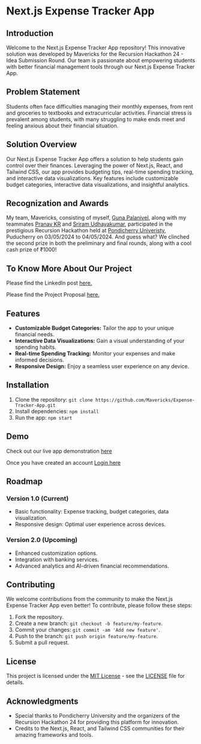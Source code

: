 # Next.js Expense Tracker App

## Introduction

Welcome to the Next.js Expense Tracker App repository! This innovative solution was developed by Mavericks for the Recursion Hackathon 24 - Idea Submission Round. Our team is passionate about empowering students with better financial management tools through our Next.js Expense Tracker App.

## Problem Statement

Students often face difficulties managing their monthly expenses, from rent and groceries to textbooks and extracurricular activities. Financial stress is prevalent among students, with many struggling to make ends meet and feeling anxious about their financial situation.

## Solution Overview

Our Next.js Expense Tracker App offers a solution to help students gain control over their finances. Leveraging the power of Next.js, React, and Tailwind CSS, our app provides budgeting tips, real-time spending tracking, and interactive data visualizations. Key features include customizable budget categories, interactive data visualizations, and insightful analytics.

## Recognization and Awards

My team, Mavericks, consisting of myself, [Guna Palanivel](https://www.linkedin.com/in/guna-palanivel/), along with my teammates [Pranav KR](https://www.linkedin.com/in/pranav-k-r/) and [Sriram Udhayakumar](https://www.linkedin.com/in/sriram1827/), participated in the prestigious Recursion Hackathon held at [Pondicherry Univeristy](https://www.pondiuni.edu.in/), Puducherry on 03/05/2024 to 04/05/2024. And guess what? We clinched the second prize in both the preliminary and final rounds, along with a cool cash prize of ₹1000!

## To Know More About Our Project

Please find the LinkedIn post [here.](https://www.linkedin.com/posts/guna-palanivel_recursionhackathon24-teammavericks-innovation-activity-7193271179543994368-IxJs?utm_source=share&utm_medium=member_desktop)

Please find the Project Proposal [here.](https://docs.google.com/presentation/d/1gzzYYaNA8KwgjOrSJY4UMBp0fcXfG_b8/edit?usp=sharing&ouid=115204430181103761560&rtpof=true&sd=true)

## Features

- **Customizable Budget Categories:** Tailor the app to your unique financial needs.
- **Interactive Data Visualizations:** Gain a visual understanding of your spending habits.
- **Real-time Spending Tracking:** Monitor your expenses and make informed decisions.
- **Responsive Design:** Enjoy a seamless user experience on any device.

## Installation

1. Clone the repository: `git clone https://github.com/Mavericks/Expense-Tracker-App.git`
2. Install dependencies: `npm install`
3. Run the app: `npm start`

## Demo

Check out our live app demonstration [here](https://finflowin.vercel.app/)

Once you have created an account [Login here](https://finflowin.vercel.app/dashboard)

## Roadmap

### Version 1.0 (Current)

- Basic functionality: Expense tracking, budget categories, data visualization.
- Responsive design: Optimal user experience across devices.

### Version 2.0 (Upcoming)

- Enhanced customization options.
- Integration with banking services.
- Advanced analytics and AI-driven financial recommendations.

## Contributing

We welcome contributions from the community to make the Next.js Expense Tracker App even better! To contribute, please follow these steps:

1. Fork the repository.
2. Create a new branch: `git checkout -b feature/my-feature`.
3. Commit your changes: `git commit -am 'Add new feature'`.
4. Push to the branch: `git push origin feature/my-feature`.
5. Submit a pull request.

## License

This project is licensed under the [MIT License](https://opensource.org/licenses/MIT) - see the [LICENSE](LICENSE) file for details.

## Acknowledgments

- Special thanks to Pondicherry University and the organizers of the Recursion Hackathon 24 for providing this platform for innovation.
- Credits to the Next.js, React, and Tailwind CSS communities for their amazing frameworks and tools.

